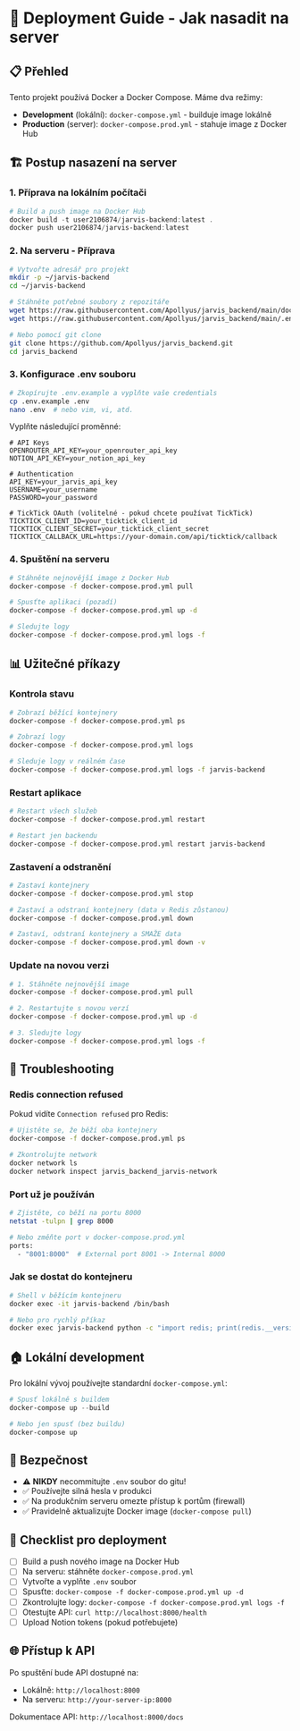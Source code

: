 # 🚀 Deployment Guide - Jak nasadit na server

## 📋 Přehled

Tento projekt používá Docker a Docker Compose. Máme dva režimy:

- **Development** (lokální): `docker-compose.yml` - builduje image lokálně
- **Production** (server): `docker-compose.prod.yml` - stahuje image z Docker Hub

## 🏗️ Postup nasazení na server

### 1. Příprava na lokálním počítači

```powershell
# Build a push image na Docker Hub
docker build -t user2106874/jarvis-backend:latest .
docker push user2106874/jarvis-backend:latest
```

### 2. Na serveru - Příprava

```bash
# Vytvořte adresář pro projekt
mkdir -p ~/jarvis-backend
cd ~/jarvis-backend

# Stáhněte potřebné soubory z repozitáře
wget https://raw.githubusercontent.com/Apollyus/jarvis_backend/main/docker-compose.prod.yml
wget https://raw.githubusercontent.com/Apollyus/jarvis_backend/main/.env.example

# Nebo pomocí git clone
git clone https://github.com/Apollyus/jarvis_backend.git
cd jarvis_backend
```

### 3. Konfigurace .env souboru

```bash
# Zkopírujte .env.example a vyplňte vaše credentials
cp .env.example .env
nano .env  # nebo vim, vi, atd.
```

Vyplňte následující proměnné:
```env
# API Keys
OPENROUTER_API_KEY=your_openrouter_api_key
NOTION_API_KEY=your_notion_api_key

# Authentication
API_KEY=your_jarvis_api_key
USERNAME=your_username
PASSWORD=your_password

# TickTick OAuth (volitelné - pokud chcete používat TickTick)
TICKTICK_CLIENT_ID=your_ticktick_client_id
TICKTICK_CLIENT_SECRET=your_ticktick_client_secret
TICKTICK_CALLBACK_URL=https://your-domain.com/api/ticktick/callback
```

### 4. Spuštění na serveru

```bash
# Stáhněte nejnovější image z Docker Hub
docker-compose -f docker-compose.prod.yml pull

# Spusťte aplikaci (pozadí)
docker-compose -f docker-compose.prod.yml up -d

# Sledujte logy
docker-compose -f docker-compose.prod.yml logs -f
```

## 📊 Užitečné příkazy

### Kontrola stavu
```bash
# Zobrazí běžící kontejnery
docker-compose -f docker-compose.prod.yml ps

# Zobrazí logy
docker-compose -f docker-compose.prod.yml logs

# Sleduje logy v reálném čase
docker-compose -f docker-compose.prod.yml logs -f jarvis-backend
```

### Restart aplikace
```bash
# Restart všech služeb
docker-compose -f docker-compose.prod.yml restart

# Restart jen backendu
docker-compose -f docker-compose.prod.yml restart jarvis-backend
```

### Zastavení a odstranění
```bash
# Zastaví kontejnery
docker-compose -f docker-compose.prod.yml stop

# Zastaví a odstraní kontejnery (data v Redis zůstanou)
docker-compose -f docker-compose.prod.yml down

# Zastaví, odstraní kontejnery a SMAŽE data
docker-compose -f docker-compose.prod.yml down -v
```

### Update na novou verzi
```bash
# 1. Stáhněte nejnovější image
docker-compose -f docker-compose.prod.yml pull

# 2. Restartujte s novou verzí
docker-compose -f docker-compose.prod.yml up -d

# 3. Sledujte logy
docker-compose -f docker-compose.prod.yml logs -f
```

## 🔧 Troubleshooting

### Redis connection refused
Pokud vidíte `Connection refused` pro Redis:
```bash
# Ujistěte se, že běží oba kontejnery
docker-compose -f docker-compose.prod.yml ps

# Zkontrolujte network
docker network ls
docker network inspect jarvis_backend_jarvis-network
```

### Port už je používán
```bash
# Zjistěte, co běží na portu 8000
netstat -tulpn | grep 8000

# Nebo změňte port v docker-compose.prod.yml
ports:
  - "8001:8000"  # External port 8001 -> Internal 8000
```

### Jak se dostat do kontejneru
```bash
# Shell v běžícím kontejneru
docker exec -it jarvis-backend /bin/bash

# Nebo pro rychlý příkaz
docker exec jarvis-backend python -c "import redis; print(redis.__version__)"
```

## 🏠 Lokální development

Pro lokální vývoj používejte standardní `docker-compose.yml`:

```powershell
# Spusť lokálně s buildem
docker-compose up --build

# Nebo jen spusť (bez buildu)
docker-compose up
```

## 🔐 Bezpečnost

- ⚠️ **NIKDY** necommitujte `.env` soubor do gitu!
- ✅ Používejte silná hesla v produkci
- ✅ Na produkčním serveru omezte přístup k portům (firewall)
- ✅ Pravidelně aktualizujte Docker image (`docker-compose pull`)

## 📝 Checklist pro deployment

- [ ] Build a push nového image na Docker Hub
- [ ] Na serveru: stáhněte `docker-compose.prod.yml`
- [ ] Vytvořte a vyplňte `.env` soubor
- [ ] Spusťte: `docker-compose -f docker-compose.prod.yml up -d`
- [ ] Zkontrolujte logy: `docker-compose -f docker-compose.prod.yml logs -f`
- [ ] Otestujte API: `curl http://localhost:8000/health`
- [ ] Upload Notion tokens (pokud potřebujete)

## 🌐 Přístup k API

Po spuštění bude API dostupné na:
- Lokálně: `http://localhost:8000`
- Na serveru: `http://your-server-ip:8000`

Dokumentace API: `http://localhost:8000/docs`
